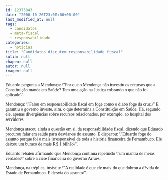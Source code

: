```yaml
---
id: 12373843
date: "2006-10-26T23:00:00+00:00"
last_modified_at: null
tags:
  - candidatos
  - meta-fiscal
  - responsabilidade
categories:
  - noticias
title: "Candidatos discutem responsabilidade fiscal"
sutia: null
chapeu: null
autor: null
imagem: null
---
```

<p><P><FONT face=Verdana>Eduardo pergunta a Mendonça: \"Por que o Mendonça não investiu os recursos que a Constituição manda em Saúde? Tem uma ação na Justiça cobrando o que não foi aplicado\".</FONT></P></p>
<p><P><FONT face=Verdana>Mendonça: \"Falou em responsabilidade fiscal em foge como o diabo foge da cruz.\" E garantiu o governo investe, sim, o que determina a Constituição em Saúde. Há, segundo ele, apenas divergências sobre recursos relacionados, por exemplo, ao hospital dos servidores.</FONT></P></p>
<p><P><FONT face=Verdana>Mendonça atacou ainda a questão em si, da responsabilidade fiscal, dizendo que Eduardo procurou falar em saúde para desviar-se do assunto. E disparou: \"Eduardo foge do assunto porque foi o mais irresponsável de toda a história financeira de Pernambuco. Ele deixou um buraco de mais R$ 1 bilhão\".</FONT></P></p>
<p><P><FONT face=Verdana>Eduardo rebateu afirmando que Mendonça continua repetindo \"um mantra de meias verdades\" sobre a crise financeira do governo Arraes.</FONT></P></p>
<p><P><FONT face=Verdana>Mendonça, na tréplica, insistiu: \"A realidade é que ele mais do que dobrou a d?vida do Estado de Pernambuco. E desvia do assunto\".</FONT></P> </p>
